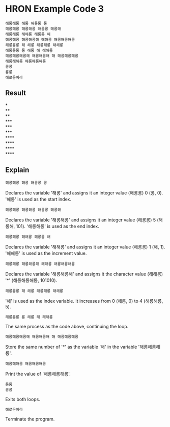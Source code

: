 # HRON Example Code 3
```hron
해롱해롱 해롱 해롱롱 롱
해롱해롱 해롱해롱 해롱롱 해롱해
해롱해롱 해해롱 해롱롱 해
해롱해롱 해롱해롱해 해해롱 해롱해롱해롱
해롱롱롱 해 해롱 해롱해롱 해해롱
해롱롱롱 롱 해롱 해 해해롱
해롱해롱해롱해 해롱해롱해 해 해롱해롱해롱
해롱해해롱 해롱해롱해롱
롱롱
롱롱
해로온이라
```

## Result
\*\
\*\*\
\*\*\
\*\*\*\
\*\*\*\
\*\*\*\
\*\*\*\*\
\*\*\*\*\
\*\*\*\*\
\*\*\*\*

## Explain
```hron
해롱해롱 해롱 해롱롱 롱
```
Declares the variable '해롱' and assigns it an integer value (해롱롱) 0 (롱, 0). '해롱' is used as the start index.

```hron
해롱해롱 해롱해롱 해롱롱 해롱해
```
Declares the variable '해롱해롱' and assigns it an integer value (해롱롱) 5 (해롱해, 101). '해롱해롱' is used as the end index.

```hron
해롱해롱 해해롱 해롱롱 해
```
Declares the variable '해해롱' and assigns it an integer value (해롱롱) 1 (해, 1). '해해롱' is used as the increment value.

```hron
해롱해롱 해롱해롱해 해해롱 해롱해롱해롱
```
Declares the variable '해롱해롱해' and assigns it the character value (해해롱) '*' (해롱해롱해롱, 101010).

```hron
해롱롱롱 해 해롱 해롱해롱 해해롱
```
'해' is used as the index variable. It increases from 0 (해롱, 0) to 4 (해롱해롱, 5).

```hron
해롱롱롱 롱 해롱 해 해해롱
```
The same process as the code above, continuing the loop.

```hron
해롱해롱해롱해 해롱해롱해 해 해롱해롱해롱
```
Store the same number of '*' as the variable '해' in the variable '해롱해롱해롱'.

```hron
해롱해해롱 해롱해롱해롱
```
Print the value of '해롱해롱해롱'.

```hron
롱롱
롱롱
```
Exits both loops.

```hron
해로온이라
```
Terminate the program.